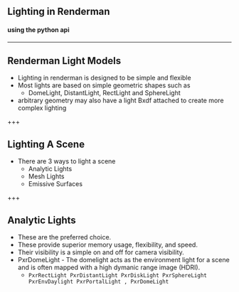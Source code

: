 ## Lighting in Renderman

#### using the python api

---

## Renderman Light Models

- Lighting in renderman is designed to be simple and flexible
- Most lights are based on simple geometric shapes such as
  - DomeLight, DistantLight, RectLight and SphereLight
- arbitrary geometry may also have a light Bxdf attached to create more complex lighting 

+++

## Lighting A Scene

- There are 3 ways to light a scene
  - Analytic Lights 
  - Mesh Lights 
  - Emissive Surfaces

+++

## Analytic Lights

-  These are the preferred choice. 
- These provide superior memory usage, flexibility, and speed. 
- Their visibility is a simple on and off for camera visibility.
- PxrDomeLight - The domelight acts as the environment light for a scene and is often mapped with a high dymanic range image (HDRI).
  - ```PxrRectLight PxrDistantLight PxrDiskLight PxrSphereLight PxrEnvDaylight PxrPortalLight , PxrDomeLight``` 



